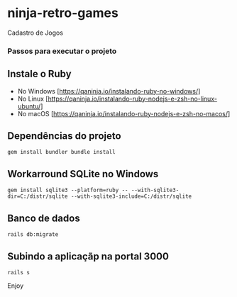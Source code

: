 # ninja-retro-games

Cadastro de Jogos


### Passos para executar o projeto

## Instale o Ruby

* No Windows [https://qaninja.io/instalando-ruby-no-windows/]
* No Linux [https://qaninja.io/instalando-ruby-nodejs-e-zsh-no-linux-ubuntu/]
* No macOS [https://qaninja.io/instalando-ruby-nodejs-e-zsh-no-macos/]

## Dependências do projeto

`
gem install bundler
bundle install
`

## Workarround SQLite no Windows

`
gem install sqlite3 --platform=ruby -- --with-sqlite3-dir=C:/distr/sqlite --with-sqlite3-include=C:/distr/sqlite
`

## Banco de dados

`
rails db:migrate
`

## Subindo a aplicaçãp na portal 3000

`
rails s
`

Enjoy
